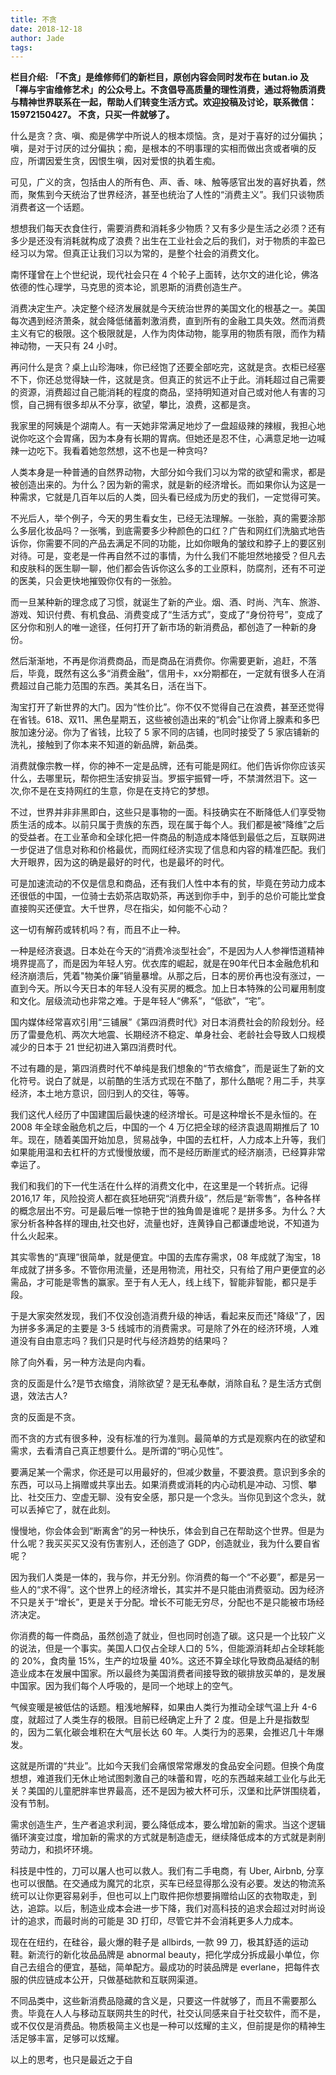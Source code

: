 ```yaml
---
title: 不贪
date: 2018-12-18
author: Jade
tags: 
---
```


**栏目介绍: 「不贪」是维修师们的新栏目，原创内容会同时发布在 butan.io 及「禅与宇宙维修艺术」的公众号上。不贪倡导高质量的理性消费，通过将物质消费与精神世界联系在一起，帮助人们转变生活方式。欢迎投稿及讨论，联系微信：15972150427。
不贪，只买一件就够了。**

<!--more-->

什么是贪？贪、嗔、痴是佛学中所说人的根本烦恼。贪，是对于喜好的过分偏执；嗔，是对于讨厌的过分偏执；痴，是根本的不明事理的实相而做出贪或者嗔的反应，所谓因爱生贪，因恨生嗔，因对爱恨的执着生痴。

可见，广义的贪，包括由人的所有色、声、香、味、触等感官出发的喜好执着，然而，聚焦到今天统治了世界经济，甚至也统治了人性的“消费主义”。我们只谈物质消费者这一个话题。

想想我们每天衣食住行，需要消费和消耗多少物质？又有多少是生活之必须？还有多少是还没有消耗就构成了浪费？出生在工业社会之后的我们，对于物质的丰盈已经习以为常。但真正让我们习以为常的，是整个社会的消费文化。

南怀瑾曾在上个世纪说，现代社会只在 4 个轮子上面转，达尔文的进化论，佛洛依德的性心理学，马克思的资本论，凯恩斯的消费创造生产。

消费决定生产。决定整个经济发展就是今天统治世界的美国文化的根基之一。美国每次遇到经济萧条，就会降低储蓄刺激消费，直到所有的金融工具失效。然而消费主义有它的极限。这个极限就是，人作为肉体动物，能享用的物质有限，而作为精神动物，一天只有 24 小时。

再问什么是贪？桌上山珍海味，你已经饱了还要全部吃完，这就是贪。衣柜已经塞不下，你还总觉得缺一件，这就是贪。但真正的贫远不止于此。消耗超过自己需要的资源，消费超过自己能消耗的程度的商品，坚持明知道对自己或对他人有害的习惯，自己拥有很多却从不分享，欲望，攀比，浪费，这都是贪。

我家里的阿姨是个湖南人。有一天她非常满足地炒了一盘超级辣的辣椒，我担心地说你吃这个会胃痛，因为本身有长期的胃病。但她还是忍不住，心满意足地一边喊辣一边吃下。我看着她忽然想，这不也是一种贪吗?

人类本身是一种普通的自然界动物，大部分如今我们习以为常的欲望和需求，都是被创造出来的。为什么？因为新的需求，就是新的经济增长。而如果你认为这是一种需求，它就是几百年以后的人类，回头看已经成为历史的我们，一定觉得可笑。

不光后人，举个例子，今天的男生看女生，已经无法理解。一张脸，真的需要涂那么多层化妆品吗？一张嘴，到底需要多少种颜色的口红？广告和网红们洗脑式地告诉你，你需要不同的产品去满足不同的功能，比如你眼角的皱纹和脖子上的要区别对待。可是，变老是一件再自然不过的事情，为什么我们不能坦然地接受？但凡去和皮肤科的医生聊一聊，他们都会告诉你这么多的工业原料，防腐剂，还有不可逆的医美，只会更快地摧毁你仅有的一张脸。

而一旦某种新的理念成了习惯，就诞生了新的产业。烟、酒、时尚、汽车、旅游、游戏、知识付费、有机食品、消费变成了“生活方式”，变成了“身份符号”，变成了区分你和别人的唯一途径，任何打开了新市场的新消费品，都创造了一种新的身份。

然后渐渐地，不再是你消费商品，而是商品在消费你。你需要更新，追赶，不落后，毕竟，既然有这么多“消费金融”，信用卡，xx分期都在，一定就有很多人在消费超过自己能力范围的东西。美其名日，活在当下。



淘宝打开了新世界的大门。因为“性价比”。你不仅不觉得自己在浪费，甚至还觉得在省钱。618、双11、黑色星期五，这些被创造出来的“机会”让你肾上腺素和多巴胺加速分泌。你为了省钱，比较了 5 家不同的店铺，也同时接受了 5 家店铺新的洗礼，接触到了你本来不知道的新品牌，新品类。



消费就像宗教一样，你的神不一定是品牌，还有可能是网红。他们告诉你你应该买什么，去哪里玩，帮你把生活安排妥当。罗振宇振臂一呼，不禁潸然泪下。这一次,你不是在支持网红的生意，你是在支持它的梦想。



不过，世界并非非黑即白，这些只是事物的一面。科技确实在不断降低人们享受物质生活的成本。以前只属于贵族的东西，现在属于每个人。我们都是被“降维”之后的受益者。在工业革命和全球化把一件商品的制造成本降低到最低之后，互联网进一步促进了信息对称和价格最优，而网红经济实现了信息和内容的精准匹配。我们大开眼界，因为这的确是最好的时代，也是最坏的时代。



可是加速流动的不仅是信息和商品，还有我们人性中本有的贫，毕竟在劳动力成本还很低的中国，一位骑士去奶茶店取奶茶，再送到你手中，到手的总价可能比堂食直接购买还便宜。大千世界，尽在指尖，如何能不心动？



这一切有解药或转机吗？有，而且不止一种。



一种是经济衰退。日本处在今天的“消费冷淡型社会”，不是因为人人参禅悟道精神境界提高了，而是因为年轻人穷。优衣库的崛起，就是在90年代日本金融危机和经济崩溃后，凭着"物美价廉”销量暴增。从那之后，日本的房价再也没有涨过，一直到今天。所以今天日本的年轻人没有买房的概念。加上日本特殊的公司雇用制度和文化。层级流动也非常之难。于是年轻人“佛系”，“低欲”，“宅”。



国内媒体经常喜欢引用“三铺展”《第四消费时代》对日本消费社会的阶段划分。经历了雷曼危机、两次大地震、长期经济不稳定、单身社会、老龄社会导致人口规模减少的日本于 21 世纪初进入第四消费时代。



不过有趣的是，第四消费时代不单纯是我们想象的“节衣缩食”，而是诞生了新的文化符号。说白了就是，以前酷的生活方式现在不酷了，那什么酷呢？用二手，共享经济，本土地方意识，回归到人的交往，等等。



我们这代人经历了中国建国后最快速的经济增长。可是这种增长不是永恒的。在 2008 年全球金融危机之后，中国的一个 4 万亿把全球的经济袁退周期推后了 10 年。现在，随着美国开始加息，贸易战争，中国的去杠杆，人力成本上升等，我们如果能用温和去杠杆的方式慢慢放缓，而不是经历断崖式的经济崩渍，已经算非常幸运了。



我们和我们的下一代生活在什么样的消费文化中，在这里是一个转折点。记得 2016,17 年，风险投资人都在疯狂地研究“消费升级”，然后是“新零售”，各种各样的概念层出不穷。可是最后唯一惊艳于世的独角兽是谁呢？是拼多多。为什么？大家分析各种各样的理由,社交也好，流量也好，连黄铮自己都谦虚地说，不知道为什么火起来。



其实零售的“真理”很简单，就是便宜。中国的去库存需求，08 年成就了淘宝，18 年成就了拼多多。不管你用流量，还是用物流，用社交，只有给了用户更便宜的必需品，才可能是零售的赢家。至于有人无人，线上线下，智能非智能，都只是手段。



于是大家突然发现，我们不仅没创造消费升级的神话，看起来反而还"降级”了，因为拼多多满足的主要是 3-5 线城市的消费需求。可是除了外在的经济环境，人难道没有自由意志吗？我们只是时代与经济趋势的结果吗？



除了向外看，另一种方法是向内看。



贪的反面是什么?是节衣缩食，消除欲望？是无私奉献，消除自私？是生活方式倒退，效法古人?



贪的反面是不贪。



而不贪的方式有很多种，没有标准的行为准则。最简单的方式是观察内在的欲望和需求，去看清自己真正想要什么。是所谓的“明心见性”。



要满足某一个需求，你还是可以用最好的，但减少数量，不要浪费。意识到多余的东西，可以马上捐赠或共享出去。如果消费或消耗的内心动机是冲动、习惯、攀比、社交压力、空虚无聊、没有安全感，那只是一个念头。当你见到这个念头，就可以丢掉它了，就在此刻。



慢慢地，你会体会到“断离舍”的另一种快乐，体会到自己在帮助这个世界。但是为什么呢？我买买买又没有伤害别人，还创造了 GDP，创造就业，我为什么要自省呢？



因为我们人类是一体的，我与你，并无分别。你消费的每一个“不必要”，都是另一些人的“求不得”。这个世界上的经济增长，其实并不是只能由消费驱动。因为经济不只是关于“增长”，更是关于分配。增长不可能无穷尽，分配也不是只能被市场经济决定。



你消费的每一件商品，虽然创造了就业，但也同时创造了碳。这只是一个比较广义的说法，但是一个事实。美国人口仅占全球人口的 5%，但能源消耗却占全球耗能的 20%，食肉量 15%，生产的垃圾量 40%。这还不算全球化导致商品凝结的制造业成本在发展中国家。所以最终为美国消费者间接导致的碳排放买单的，是发展中国家。因为我们每个人呼吸的，是同一个地球上的空气。



气候变暖是被低估的话题。粗浅地解释，如果由人类行为推动全球气温上升 4-6 度，就超过了人类生存的极限。目前已经确定上升了 2 度。但是上升是指数型的，因为二氧化碳会堆积在大气层长达 60 年。人类行为的恶果，会推迟几十年爆发。



这就是所谓的“共业”。比如今天我们会痛恨常常爆发的食品安全问题。但换个角度想想，难道我们无休止地试图刺激自己的味蕾和胃，吃的东西越来越工业化与此无关？美国的儿童肥胖率世界最高，还不是因为被大杯可乐，汉堡和比萨饼围绕着，没有节制。



需求创造生产，生产者追求利润，要么降低成本，要么增加新的需求。当这个逻辑循环演变过度，增加新的需求的方式就是制造虚无，继续降低成本的方式就是剥削劳动力，和损坏环境。



科技是中性的，刀可以屠人也可以救人。我们有二手电商，有 Uber, Airbnb, 分享也可以很酷。在交通成为魔咒的北京，买车已经显得那么没有必要。发达的物流系统可以让你更容易剁手，但也可以上门取件把你想要捐赠给山区的衣物取走，到达，追踪。以后，制造业成本会进一步下降，我们对高科技的追求会超过对时尚设计的追求，而最时尚的可能是 3D 打印，尽管它并不会消耗更多人力成本。



现在在纽约，在硅谷，最火爆的鞋子是 allbirds, 一款 99 刀，极其舒适的运动鞋。新流行的新化妆品品牌是 abnormal beauty，把化学成分拆成最小单位，你自己去组合的便宜，基础，简单配方。最成功的时装品牌是 everlane，把每件衣服的供应链成本公开，只做基础款和互联网渠道。



不同品类中，这些新消费品隐藏的含义是，只要这一件就够了，而且不需要那么贵。毕竟在人人与移动互联网共生的时代，社交认同感来自于社交软件，而不是，或不仅仅是消费品。物质极简主义也是一种可以炫耀的主义，但前提是你的精神生活足够丰富，足够可以炫耀。



以上的思考，也只是最近之于自